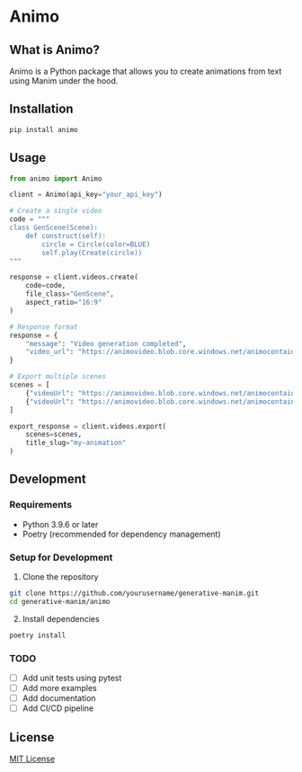 # Animo

## What is Animo?

Animo is a Python package that allows you to create animations from text using Manim under the hood.

## Installation

```bash
pip install animo
```

## Usage

```python
from animo import Animo

client = Animo(api_key="your_api_key")

# Create a single video
code = """
class GenScene(Scene):
    def construct(self):
        circle = Circle(color=BLUE)
        self.play(Create(circle))
"""

response = client.videos.create(
    code=code,
    file_class="GenScene",
    aspect_ratio="16:9"
)

# Response format
response = {
    "message": "Video generation completed",
    "video_url": "https://animovideo.blob.core.windows.net/animocontainer/video-xxx.mp4"
}

# Export multiple scenes
scenes = [
    {"videoUrl": "https://animovideo.blob.core.windows.net/animocontainer/scene1.mp4"},
    {"videoUrl": "https://animovideo.blob.core.windows.net/animocontainer/scene2.mp4"}
]

export_response = client.videos.export(
    scenes=scenes,
    title_slug="my-animation"
)
```

## Development

### Requirements
- Python 3.9.6 or later
- Poetry (recommended for dependency management)

### Setup for Development

1. Clone the repository
```bash
git clone https://github.com/yourusername/generative-manim.git
cd generative-manim/animo
```

2. Install dependencies
```bash
poetry install
```

### TODO
- [ ] Add unit tests using pytest
- [ ] Add more examples
- [ ] Add documentation
- [ ] Add CI/CD pipeline

## License

[MIT License](LICENSE)
